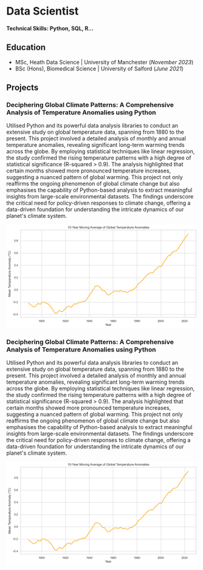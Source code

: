 # Data Scientist

#### Technical Skills: Python, SQL, R...

## Education
- MSc, Heath Data Science	|  University of Manchester (_November 2023_)	 			        		
- BSc (Hons), Biomedical Science |  University of Salford (_June 2021_)

## Projects
### Deciphering Global Climate Patterns: A Comprehensive Analysis of Temperature Anomalies using Python

Utilised Python and its powerful data analysis libraries to conduct an extensive study on global temperature data, spanning from 1880 to the present. This project involved a detailed analysis of monthly and annual temperature anomalies, revealing significant long-term warming trends across the globe. By employing statistical techniques like linear regression, the study confirmed the rising temperature patterns with a high degree of statistical significance (R-squared > 0.9). The analysis highlighted that certain months showed more pronounced temperature increases, suggesting a nuanced pattern of global warming. This project not only reaffirms the ongoing phenomenon of global climate change but also emphasises the capability of Python-based analysis to extract meaningful insights from large-scale environmental datasets. The findings underscore the critical need for policy-driven responses to climate change, offering a data-driven foundation for understanding the intricate dynamics of our planet's climate system.

![Global Climate Patterns](/assets/img/climate_trend.png)

### Deciphering Global Climate Patterns: A Comprehensive Analysis of Temperature Anomalies using Python

Utilised Python and its powerful data analysis libraries to conduct an extensive study on global temperature data, spanning from 1880 to the present. This project involved a detailed analysis of monthly and annual temperature anomalies, revealing significant long-term warming trends across the globe. By employing statistical techniques like linear regression, the study confirmed the rising temperature patterns with a high degree of statistical significance (R-squared > 0.9). The analysis highlighted that certain months showed more pronounced temperature increases, suggesting a nuanced pattern of global warming. This project not only reaffirms the ongoing phenomenon of global climate change but also emphasises the capability of Python-based analysis to extract meaningful insights from large-scale environmental datasets. The findings underscore the critical need for policy-driven responses to climate change, offering a data-driven foundation for understanding the intricate dynamics of our planet's climate system.

![Global Climate Patterns](/assets/img/climate_trend.png)
